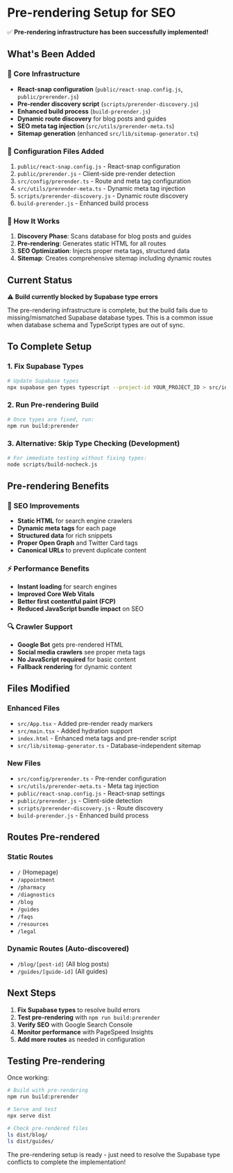 # Pre-rendering Setup for SEO

✅ **Pre-rendering infrastructure has been successfully implemented!**

## What's Been Added

### 🔧 Core Infrastructure
- **React-snap configuration** (`public/react-snap.config.js`, `public/prerender.js`)
- **Pre-render discovery script** (`scripts/prerender-discovery.js`)
- **Enhanced build process** (`build-prerender.js`)
- **Dynamic route discovery** for blog posts and guides
- **SEO meta tag injection** (`src/utils/prerender-meta.ts`)
- **Sitemap generation** (enhanced `src/lib/sitemap-generator.ts`)

### 📄 Configuration Files Added
1. `public/react-snap.config.js` - React-snap configuration
2. `public/prerender.js` - Client-side pre-render detection
3. `src/config/prerender.ts` - Route and meta tag configuration
4. `src/utils/prerender-meta.ts` - Dynamic meta tag injection
5. `scripts/prerender-discovery.js` - Dynamic route discovery
6. `build-prerender.js` - Enhanced build process

### 🚀 How It Works
1. **Discovery Phase**: Scans database for blog posts and guides
2. **Pre-rendering**: Generates static HTML for all routes
3. **SEO Optimization**: Injects proper meta tags, structured data
4. **Sitemap**: Creates comprehensive sitemap including dynamic routes

## Current Status

⚠️ **Build currently blocked by Supabase type errors**

The pre-rendering infrastructure is complete, but the build fails due to missing/mismatched Supabase database types. This is a common issue when database schema and TypeScript types are out of sync.

## To Complete Setup

### 1. Fix Supabase Types
```bash
# Update Supabase types
npx supabase gen types typescript --project-id YOUR_PROJECT_ID > src/integrations/supabase/types.ts
```

### 2. Run Pre-rendering Build
```bash
# Once types are fixed, run:
npm run build:prerender
```

### 3. Alternative: Skip Type Checking (Development)
```bash
# For immediate testing without fixing types:
node scripts/build-nocheck.js
```

## Pre-rendering Benefits

### 🎯 SEO Improvements
- **Static HTML** for search engine crawlers
- **Dynamic meta tags** for each page
- **Structured data** for rich snippets
- **Proper Open Graph** and Twitter Card tags
- **Canonical URLs** to prevent duplicate content

### ⚡ Performance Benefits
- **Instant loading** for search engines
- **Improved Core Web Vitals**
- **Better first contentful paint (FCP)**
- **Reduced JavaScript bundle impact** on SEO

### 🔍 Crawler Support
- **Google Bot** gets pre-rendered HTML
- **Social media crawlers** see proper meta tags
- **No JavaScript required** for basic content
- **Fallback rendering** for dynamic content

## Files Modified

### Enhanced Files
- `src/App.tsx` - Added pre-render ready markers
- `src/main.tsx` - Added hydration support
- `index.html` - Enhanced meta tags and pre-render script
- `src/lib/sitemap-generator.ts` - Database-independent sitemap

### New Files
- `src/config/prerender.ts` - Pre-render configuration
- `src/utils/prerender-meta.ts` - Meta tag injection
- `public/react-snap.config.js` - React-snap settings
- `public/prerender.js` - Client-side detection
- `scripts/prerender-discovery.js` - Route discovery
- `build-prerender.js` - Enhanced build process

## Routes Pre-rendered

### Static Routes
- `/` (Homepage)
- `/appointment`
- `/pharmacy`
- `/diagnostics`
- `/blog`
- `/guides`
- `/faqs`
- `/resources`
- `/legal`

### Dynamic Routes (Auto-discovered)
- `/blog/[post-id]` (All blog posts)
- `/guides/[guide-id]` (All guides)

## Next Steps

1. **Fix Supabase types** to resolve build errors
2. **Test pre-rendering** with `npm run build:prerender`
3. **Verify SEO** with Google Search Console
4. **Monitor performance** with PageSpeed Insights
5. **Add more routes** as needed in configuration

## Testing Pre-rendering

Once working:
```bash
# Build with pre-rendering
npm run build:prerender

# Serve and test
npx serve dist

# Check pre-rendered files
ls dist/blog/
ls dist/guides/
```

The pre-rendering setup is ready - just need to resolve the Supabase type conflicts to complete the implementation!